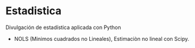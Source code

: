 # Estadistica
Divulgación de estadística aplicada con Python 

* NOLS (Minimos cuadrados no Lineales), Estimaciòn no lineal con Scipy.
